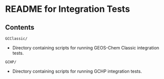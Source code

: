 # README for Integration Tests

## Contents

`GCClassic/`
- Directory containing scripts for running GEOS-Chem Classic integration tests.

`GCHP/`
- Directory containing scripts for running GCHP integration tests.
